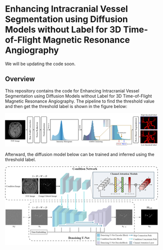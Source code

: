 # Enhancing Intracranial Vessel Segmentation using Diffusion Models without Label for 3D Time-of-Flight Magnetic Resonance Angiography



We will be updating the code soon.



## Overview

This repository contains the code for Enhancing Intracranial Vessel Segmentation using Diffusion Models without Label for 3D Time-of-Flight Magnetic Resonance Angiography. The pipeline to find the threshold value and then get the threshold label is shown in the figure below:

![fig2](./assets/threshold.png)



Afterward, the diffusion model below can be trained and inferred using the threshold label.



![model](./assets/model.png)
